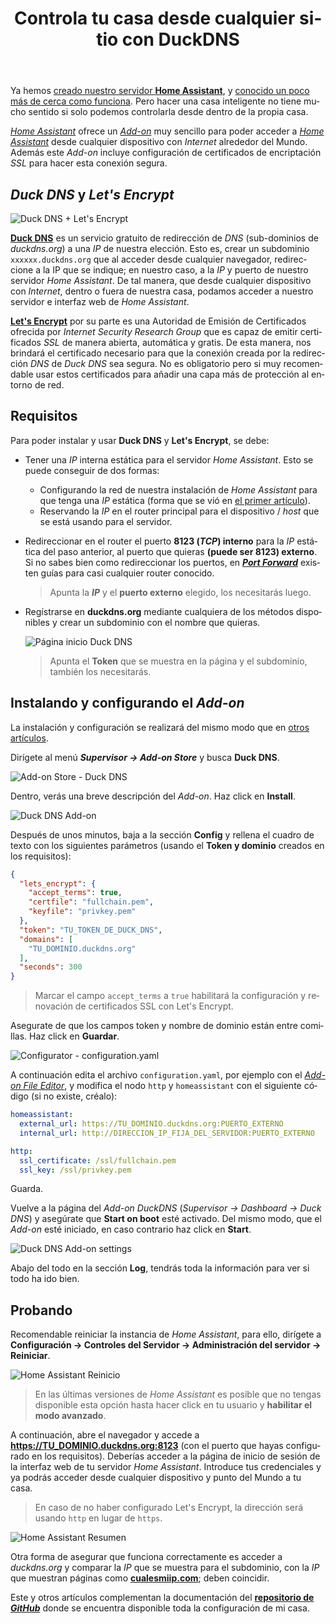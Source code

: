 ﻿---
title: "Controla tu casa desde cualquier sitio con DuckDNS"
header:
  image: /assets/posts/es/controla-tu-casa-desde-cualquier-sitio-con-duckdns/header.png
tags: homeassistant hassio domotica
lang: es
ref: 15
permalink: /es/controla-tu-casa-desde-cualquier-sitio-con-duckdns/
last_modified_at: 2020-09-04
---

Ya hemos [creado nuestro servidor **Home Assistant**](https://www.nocountryforgeeks.com/domotizando-nuestra-casa-con-home-assistant/), y [conocido un poco más de cerca como funciona](/es/conociendo-home-assistant/). Pero hacer una casa inteligente no tiene mucho sentido si solo podemos controlarla desde dentro de la propia casa.

[*Home Assistant*](https://www.home-assistant.io/hassio/) ofrece un [*Add-on*](https://www.home-assistant.io/addons/) muy sencillo para poder acceder a [*Home Assistant*](https://www.home-assistant.io/) desde cualquier dispositivo con *Internet* alrededor del Mundo. Además este *Add-on* incluye configuración de certificados de encriptación *SSL* para hacer esta conexión segura.

## *Duck DNS* y *Let's Encrypt*

![Duck DNS + Let's Encrypt](/assets/posts/es/controla-tu-casa-desde-cualquier-sitio-con-duckdns/duckdns-letsencrypt.png)

[**Duck DNS**](https://www.duckdns.org/) es un servicio gratuito de redirección de *DNS* (sub-dominios de *duckdns.org*) a una *IP* de nuestra elección. Esto es, crear un subdominio `xxxxxx.duckdns.org` que al acceder desde cualquier navegador, redireccione a la IP que se indique; en nuestro caso, a la *IP* y puerto de nuestro servidor *Home Assistant*. De tal manera, que desde cualquier dispositivo con *Internet*, dentro o fuera de nuestra casa, podamos acceder a nuestro servidor e interfaz web de *Home Assistant*.

[**Let's Encrypt**](https://letsencrypt.org/) por su parte es una Autoridad de Emisión de Certificados ofrecida por *Internet Security Research Group* que es capaz de emitir certificados *SSL* de manera abierta, automática y gratis. De esta manera, nos brindará el certificado necesario para que la conexión creada por la redirección *DNS* de *Duck DNS* sea segura. No es obligatorio pero si muy recomendable usar estos certificados para añadir una capa más de protección al entorno de red.

## Requisitos

Para poder instalar y usar **Duck DNS** y **Let's Encrypt**, se debe:

- Tener una *IP* interna estática para el servidor *Home Assistant*. Esto se puede conseguir de dos formas:
  - Configurando la red de nuestra instalación de *Home Assistant* para que tenga una *IP* estática (forma que se vió en [el primer artículo](https://www.nocountryforgeeks.com/domotizando-nuestra-casa-con-home-assistant/)).
  - Reservando la *IP* en el router principal para el dispositivo / *host* que se está usando para el servidor.

- Redireccionar en el router el puerto **8123 (*TCP*) interno** para la *IP* estática del paso anterior, al puerto que quieras **(puede ser 8123) externo**. Si no sabes bien como redireccionar los puertos, en [***Port Forward***](https://portforward.com/) existen guías para casi cualquier router conocido.

  > Apunta la ***IP*** y el **puerto externo** elegido, los necesitarás luego.

- Regístrarse en **duckdns.org** mediante cualquiera de los métodos disponibles y crear un subdominio con el nombre que quieras.

  ![Página inicio Duck DNS](/assets/posts/es/controla-tu-casa-desde-cualquier-sitio-con-duckdns/duckdns-pagina-inicio.png)

  > Apunta el **Token** que se muestra en la página y el subdominio, también los necesitarás.

## Instalando y configurando el *Add-on*

La instalación y configuración se realizará del mismo modo que en [otros artículos](/es/configura-home-assistant-editando-sus-archivos/).

Dirígete al menú ***Supervisor -> Add-on Store*** y busca **Duck DNS**.

![Add-on Store - Duck DNS](/assets/posts/es/controla-tu-casa-desde-cualquier-sitio-con-duckdns/ha-addon-store.png)

Dentro, verás una breve descripción del *Add-on*. Haz click en **Install**.

![Duck DNS Add-on](/assets/posts/es/controla-tu-casa-desde-cualquier-sitio-con-duckdns/duckdns-addon.png)

Después de unos minutos, baja a la sección **Config** y rellena el cuadro de texto con los siguientes parámetros (usando el **Token y dominio** creados en los requisitos):

```json
{
  "lets_encrypt": {
    "accept_terms": true,
    "certfile": "fullchain.pem",
    "keyfile": "privkey.pem"
  },
  "token": "TU_TOKEN_DE_DUCK_DNS",
  "domains": [
    "TU_DOMINIO.duckdns.org"
  ],
  "seconds": 300
}
```

> Marcar el campo `accept_terms` a `true` habilitará la configuración y renovación de certificados SSL con Let's Encrypt.

Asegurate de que los campos token y nombre de dominio están entre comillas. Haz click en **Guardar**.

![Configurator - configuration.yaml](/assets/posts/es/controla-tu-casa-desde-cualquier-sitio-con-duckdns/fileeditor-configuration-yaml.png)

A continuación edita el archivo `configuration.yaml`, por ejemplo con el [*Add-on File Editor*](/es/configura-home-assistant-editando-sus-archivos/), y modifica el nodo `http` y `homeassistant` con el siguiente código (si no existe, créalo):

```yaml
homeassistant:
  external_url: https://TU_DOMINIO.duckdns.org:PUERTO_EXTERNO
  internal_url: http://DIRECCION_IP_FIJA_DEL_SERVIDOR:PUERTO_EXTERNO

http:
  ssl_certificate: /ssl/fullchain.pem
  ssl_key: /ssl/privkey.pem
```

Guarda.

Vuelve a la página del *Add-on DuckDNS* (*Supervisor -> Dashboard -> Duck DNS*) y asegúrate que **Start on boot** esté activado. Del mismo modo, que el *Add-on* esté iniciado, en caso contrario haz click en **Start**.

![Duck DNS Add-on settings](/assets/posts/es/controla-tu-casa-desde-cualquier-sitio-con-duckdns/duckdns-configuracion-addon.png)

Abajo del todo en la sección **Log**, tendrás toda la información para ver si todo ha ido bien.

## Probando

Recomendable reiniciar la instancia de *Home Assistant*, para ello, dirígete a **Configuración -> Controles del Servidor -> Administración del servidor -> Reiniciar**.

![Home Assistant Reinicio](/assets/posts/es/controla-tu-casa-desde-cualquier-sitio-con-duckdns/reiniciar-home-assistant.png)

> En las últimas versiones de *Home Assistant* es posible que no tengas disponible esta opción hasta hacer click en tu usuario y **habilitar el modo avanzado**.

A continuación, abre el navegador y accede a **https://TU_DOMINIO.duckdns.org:8123** (con el puerto que hayas configurado en los requisitos). Deberías acceder a la página de inicio de sesión de la interfaz web de tu servidor *Home Assistant*. Introduce tus credenciales y ya podrás acceder desde cualquier dispositivo y punto del Mundo a tu casa.

> En caso de no haber configurado Let's Encrypt, la dirección será usando `http` en lugar de `https`.

![Home Assistant Resumen](/assets/posts/es/controla-tu-casa-desde-cualquier-sitio-con-duckdns/home-assistant-resumen-lovelace.png)

Otra forma de asegurar que funciona correctamente es acceder a *duckdns.org* y comparar la *IP* que se muestra para el subdominio, con la *IP* que muestran páginas como [**cualesmiip.com**](http://cualesmiip.com/); deben coincidir.

Este y otros artículos complementan la documentación del [**repositorio de *GitHub***](https://github.com/danimart1991/home-assistant-config) donde se encuentra disponible toda la configuración de mi casa.

